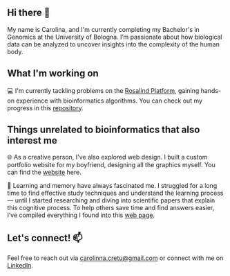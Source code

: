 ## Hi there 👋

My name is Carolina, and I'm currently completing my Bachelor's in Genomics at the University of Bologna. I’m passionate about how biological data can be analyzed to uncover insights into the complexity of the human body.


## What I'm working on

💻 I'm currently tackling problems on the [Rosalind Platform](https://rosalind.info/about/), gaining hands-on experience with bioinformatics algorithms. You can check out my progress in this [repository](https://github.com/CarolinaCretu/rosalind_solutions).

## Things unrelated to bioinformatics that also interest me
🌐 As a creative person, I've also explored web design. I built a custom portfolio website for my boyfriend, designing all the graphics myself. You can find the [website](https://nicolobramante.com/) here.

🧠 Learning and memory have always fascinated me. I struggled for a long time to find effective study techniques and understand the learning process— until I started researching and diving into scientific papers that explain this cognitive process. To help others save time and find answers easier, I’ve compiled everything I found into this [web page](). 

## Let's connect! 📫

 Feel free to reach out via carolinna.cretu@gmail.com or connect with me on [LinkedIn](https://www.linkedin.com/in/carolina-cretu-1552942a2/).


